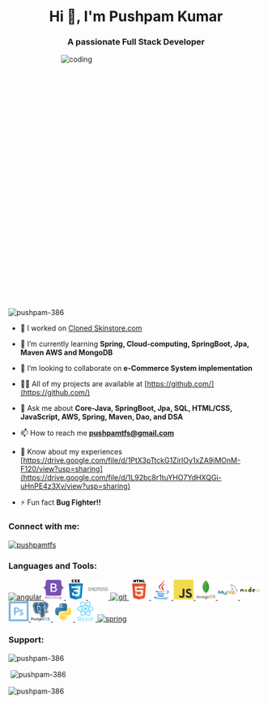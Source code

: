 <h1 align="center">Hi 👋, I'm Pushpam Kumar</h1>
<h3 align="center">A passionate Full Stack Developer</h3>
<img align="right" alt="coding" width="400" height="500" src="https://static.vecteezy.com/system/resources/previews/002/825/134/non_2x/man-sitting-icy-the-table-with-laptop-vector.jpg">
<p align="left"> <img src="https://komarev.com/ghpvc/?username=pushpam-386&label=Profile%20views&color=0e75b6&style=flat" alt="pushpam-386" /> </p>

- 🔭 I worked on [Cloned Skinstore.com](https://github.com/NarendraKumarSwami/construct_week01)

- 🌱 I’m currently learning **Spring, Cloud-computing, SpringBoot, Jpa, Maven AWS and MongoDB**

- 👯 I’m looking to collaborate on **e-Commerce System implementation**

- 👨‍💻 All of my projects are available at [https://github.com/](https://github.com/)

- 💬 Ask me about **Core-Java, SpringBoot, Jpa, SQL, HTML/CSS, JavaScript, AWS, Spring, Maven, Dao,  and DSA**

- 📫 How to reach me **pushpamtfs@gmail.com**

- 📄 Know about my experiences [https://drive.google.com/file/d/1PtX3pTtckG1ZirlOy1xZA9iMOnM-F120/view?usp=sharing](https://drive.google.com/file/d/1L92bc8r1tuYHO7YdHXQGi-uHnPE4z3Xv/view?usp=sharing)

- ⚡ Fun fact **Bug Fighter!!**

<h3 align="left">Connect with me:</h3>
<p align="left">
<a href="https://linkedin.com/in/pushpamtfs" target="blank"><img align="center" src="https://raw.githubusercontent.com/rahuldkjain/github-profile-readme-generator/master/src/images/icons/Social/linked-in-alt.svg" alt="pushpamtfs" height="30" width="40" /></a>
</p>

<h3 align="left">Languages and Tools:</h3>
<p align="left"> <a href="https://angular.io" target="_blank" rel="noreferrer"> <img src="https://angular.io/assets/images/logos/angular/angular.svg" alt="angular" width="40" height="40"/> </a> <a href="https://getbootstrap.com" target="_blank" rel="noreferrer"> <img src="https://raw.githubusercontent.com/devicons/devicon/master/icons/bootstrap/bootstrap-plain-wordmark.svg" alt="bootstrap" width="40" height="40"/> </a> <a href="https://www.w3schools.com/css/" target="_blank" rel="noreferrer"> <img src="https://raw.githubusercontent.com/devicons/devicon/master/icons/css3/css3-original-wordmark.svg" alt="css3" width="40" height="40"/> </a> <a href="https://expressjs.com" target="_blank" rel="noreferrer"> <img src="https://raw.githubusercontent.com/devicons/devicon/master/icons/express/express-original-wordmark.svg" alt="express" width="40" height="40"/> </a> <a href="https://git-scm.com/" target="_blank" rel="noreferrer"> <img src="https://www.vectorlogo.zone/logos/git-scm/git-scm-icon.svg" alt="git" width="40" height="40"/> </a> <a href="https://www.w3.org/html/" target="_blank" rel="noreferrer"> <img src="https://raw.githubusercontent.com/devicons/devicon/master/icons/html5/html5-original-wordmark.svg" alt="html5" width="40" height="40"/> </a> <a href="https://www.java.com" target="_blank" rel="noreferrer"> <img src="https://raw.githubusercontent.com/devicons/devicon/master/icons/java/java-original.svg" alt="java" width="40" height="40"/> </a> <a href="https://developer.mozilla.org/en-US/docs/Web/JavaScript" target="_blank" rel="noreferrer"> <img src="https://raw.githubusercontent.com/devicons/devicon/master/icons/javascript/javascript-original.svg" alt="javascript" width="40" height="40"/> </a> <a href="https://www.mongodb.com/" target="_blank" rel="noreferrer"> <img src="https://raw.githubusercontent.com/devicons/devicon/master/icons/mongodb/mongodb-original-wordmark.svg" alt="mongodb" width="40" height="40"/> </a> <a href="https://www.mysql.com/" target="_blank" rel="noreferrer"> <img src="https://raw.githubusercontent.com/devicons/devicon/master/icons/mysql/mysql-original-wordmark.svg" alt="mysql" width="40" height="40"/> </a> <a href="https://nodejs.org" target="_blank" rel="noreferrer"> <img src="https://raw.githubusercontent.com/devicons/devicon/master/icons/nodejs/nodejs-original-wordmark.svg" alt="nodejs" width="40" height="40"/> </a> <a href="https://www.photoshop.com/en" target="_blank" rel="noreferrer"> <img src="https://raw.githubusercontent.com/devicons/devicon/master/icons/photoshop/photoshop-line.svg" alt="photoshop" width="40" height="40"/> </a> <a href="https://www.postgresql.org" target="_blank" rel="noreferrer"> <img src="https://raw.githubusercontent.com/devicons/devicon/master/icons/postgresql/postgresql-original-wordmark.svg" alt="postgresql" width="40" height="40"/> </a> <a href="https://www.python.org" target="_blank" rel="noreferrer"> <img src="https://raw.githubusercontent.com/devicons/devicon/master/icons/python/python-original.svg" alt="python" width="40" height="40"/> </a> <a href="https://reactjs.org/" target="_blank" rel="noreferrer"> <img src="https://raw.githubusercontent.com/devicons/devicon/master/icons/react/react-original-wordmark.svg" alt="react" width="40" height="40"/> </a> <a href="https://spring.io/" target="_blank" rel="noreferrer"> <img src="https://www.vectorlogo.zone/logos/springio/springio-icon.svg" alt="spring" width="40" height="40"/> </a> </p>

<h3 align="left">Support:</h3>

<p><img align="center" width="900" height="150" src="https://github-readme-stats.vercel.app/api/top-langs?username=pushpam-386&show_icons=true&locale=en&layout=compact" alt="pushpam-386" /></p>
<p>&nbsp;<img align="center" width="900" height="170" src="https://github-readme-stats.vercel.app/api?username=pushpam-386&show_icons=true&locale=en" alt="pushpam-386" /></p>

<p><img align="center" width="900" height="170" src="https://github-readme-streak-stats.herokuapp.com/?user=pushpam-386&" alt="pushpam-386" /></p>

